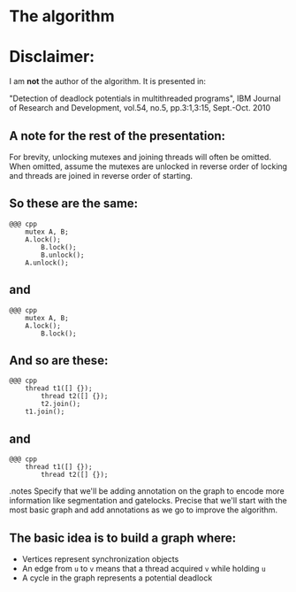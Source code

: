 <!SLIDE subsection>
# The algorithm


<!SLIDE>
# Disclaimer:
I am __not__ the author of the algorithm. It is presented in:

"Detection of deadlock potentials in multithreaded programs",
IBM Journal of Research and Development, vol.54, no.5, pp.3:1,3:15,
Sept.-Oct. 2010


<!SLIDE>
## A note for the rest of the presentation:

For brevity, unlocking mutexes and joining threads will often be omitted.
When omitted, assume the mutexes are unlocked in reverse order of locking
and threads are joined in reverse order of starting.


<!SLIDE>
## So these are the same:

    @@@ cpp
        mutex A, B;
        A.lock();
            B.lock();
            B.unlock();
        A.unlock();

## and

    @@@ cpp
        mutex A, B;
        A.lock();
            B.lock();


<!SLIDE>
## And so are these:

    @@@ cpp
        thread t1([] {});
            thread t2([] {});
            t2.join();
        t1.join();

## and

    @@@ cpp
        thread t1([] {});
            thread t2([] {});


<!SLIDE smbullets incremental>
.notes Specify that we'll be adding annotation on the graph to encode more
information like segmentation and gatelocks. Precise that we'll start with
the most basic graph and add annotations as we go to improve the algorithm.

## The basic idea is to build a graph where:

* Vertices represent synchronization objects
* An edge from `u` to `v` means that a thread acquired `v` while holding `u`
* A cycle in the graph represents a potential deadlock
